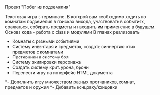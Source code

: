 Проект "Побег из подземелия"

Текстовая игра в терминале. В которой вам необходимо ходить по комнатам подземелия в поисках выхода, участвовать в событиях, сражаться, собирать предметы и находить им применение в будущем.
Основа кода - работа с class и модулями
В планах реализовать:
- Комнаты с разными событиями
- Систему инвентаря и предметов, создать синнергию этих предметов с комнатами
- Противники и систему боя
- Систему экипировки персонажа
- Создать систему крит. урона, брони
- Перенести игру на интерфейс HTML документа

*- Дополнить игру множеством разных противников, комнат, предметов и оружия
*- Добавить концовку/концовки

